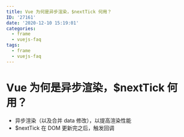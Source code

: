 ```yaml
---
title: Vue 为何是异步渲染，$nextTick 何用？
ID: '27161'
date: '2020-12-10 15:19:01'
categories:
  - frame
  - vuejs-faq
tags:
  - frame
  - vuejs-faq
---
```


# Vue 为何是异步渲染，$nextTick 何用？

- 异步渲染（以及合并 data 修改），以提高渲染性能
- $nextTick 在 DOM 更新完之后，触发回调
 
 
 
 
 
 
 
 
 
 
 
 
 
 
 
 
 
 
 
